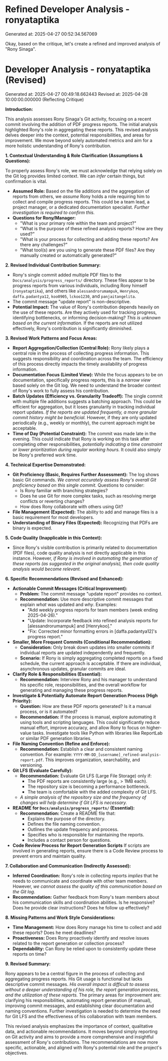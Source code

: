 # Refined Developer Analysis - ronyataptika
Generated at: 2025-04-27 00:52:34.567069

Okay, based on the critique, let's create a refined and improved analysis of "Rony Sinaga".

# Developer Analysis - ronyataptika (Revised)
Generated at: 2025-04-27 00:49:18.662443
Revised at: 2025-04-28 10:00:00.000000 (Reflecting Critique)

**Introduction:**

This analysis assesses Rony Sinaga's Git activity, focusing on a recent commit involving the addition of PDF progress reports. The initial analysis highlighted Rony's role in aggregating these reports. This revised analysis delves deeper into the context, potential responsibilities, and areas for improvement. We move beyond solely automated metrics and aim for a more holistic understanding of Rony's contribution.

**1. Contextual Understanding & Role Clarification (Assumptions & Questions):**

To properly assess Rony's role, we must acknowledge that relying solely on the Git log provides limited context. We can *infer* certain things, but confirmation is vital.

*   **Assumed Role:** Based on the file additions and the aggregation of reports from others, we *assume* Rony holds a role requiring him to collect and compile progress reports. This could be a team lead, a project manager, or a dedicated documentation specialist. *Further investigation is required to confirm this.*
*   **Questions for Rony/Manager:**
    *   "What is your primary role within the team and project?"
    *   "What is the purpose of these refined analysis reports? How are they used?"
    *   "What is your process for collecting and adding these reports? Are there any challenges?"
    *   "What tool(s) are you using to generate these PDF files? Are they manually created or automatically generated?"

**2. Revised Individual Contribution Summary:**

*   Rony's single commit added multiple PDF files to the `Docs/analysis/progress_reports/` directory. These files appear to be progress reports from various individuals, including Rony himself (`ronyataptika`), and others like `alessandrorumampuk`, `Henrykoo`, `daffa.padantya12`, `koo0905`, `lckoo1230`, and `panjaitangelita`.
*   The commit message "update report" is non-descriptive.
*   **Potential Impact:** The value of Rony's contribution depends heavily on the use of these reports. Are they actively used for tracking progress, identifying bottlenecks, or informing decision-making? *This is unknown based on the current information.* If the reports are not utilized effectively, Rony's contribution is significantly diminished.

**3. Revised Work Patterns and Focus Areas:**

*   **Report Aggregation/Collection (Central Role):** Rony likely plays a central role in the process of collecting progress information. This suggests responsibility and coordination across the team. The efficiency of this process directly impacts the timely availability of progress information.
*   **Documentation Focus (Limited View):** While the focus appears to be on documentation, specifically progress reports, this is a *narrow view* based solely on the Git log. We need to understand the broader context of Rony's work to fully assess his contribution.
*   **Batch Updates (Efficiency vs. Granularity Tradeoff):** The single commit with multiple file additions suggests a batching approach. This could be efficient for aggregation, but it loses granularity in tracking individual report updates.  *If the reports are updated frequently, a more granular commit history might be beneficial.* However, if they are only updated periodically (e.g., weekly or monthly), the current approach might be acceptable.
*   **Time of Day (Potential Constraint):** The commit was made late in the evening. This could indicate that Rony is working on this task after completing other responsibilities, *potentially indicating a time constraint or lower prioritization during regular working hours.* It could also simply be Rony's preferred work time.

**4. Technical Expertise Demonstrated:**

*   **Git Proficiency (Basic, Requires Further Assessment):** The log shows basic Git commands.  *We cannot accurately assess Rony's overall Git proficiency based on this single commit.* Questions to consider:
    *   Is Rony familiar with branching strategies?
    *   Does he use Git for more complex tasks, such as resolving merge conflicts or reverting changes?
    *   How does Rony collaborate with others using Git?
*   **File Management (Expected):** The ability to add and manage files is a basic requirement for most developers.
*   **Understanding of Binary Files (Expected):** Recognizing that PDFs are binary is expected.

**5. Code Quality (Inapplicable in this Context):**

*   Since Rony's visible contribution is primarily related to documentation (PDF files), code quality analysis is not directly applicable in this instance. However, *if Rony is involved in automating the generation of these reports (as suggested in the original analysis), then code quality analysis would become relevant.*

**6. Specific Recommendations (Revised and Enhanced):**

*   **Actionable Commit Messages (Critical Improvement):**
    *   **Problem:** The commit message "update report" provides no context.
    *   **Recommendation:** Use more descriptive commit messages that explain *what* was updated and *why*. Examples:
        *   "Add weekly progress reports for team members (week ending 2025-04-26)."
        *   "Update: Incorporate feedback into refined analysis reports for [alessandrorumampuk] and [Henrykoo]."
        *   "Fix: Corrected minor formatting errors in [daffa.padantya12]'s progress report."
*   **Smaller, More Frequent Commits (Conditional Recommendation):**
    *   **Consideration:** Only break down updates into smaller commits if individual reports are updated independently and frequently.
    *   **Scenario:** If Rony is simply aggregating completed reports on a fixed schedule, the current approach is acceptable. If there are individual, asynchronous updates, granular commits are ideal.
*   **Clarify Role & Responsibilities (Essential):**
    *   **Recommendation:**  Interview Rony and his manager to understand his specific role, responsibilities, and the overall workflow for generating and managing these progress reports.
*   **Investigate & Potentially Automate Report Generation Process (High Priority):**
    *   **Question:** How are these PDF reports generated? Is it a manual process, or is it automated?
    *   **Recommendation:** If the process is manual, explore automating it using tools and scripting languages. This could significantly reduce manual effort, improve accuracy, and allow Rony to focus on higher-value tasks. Investigate tools like Python with libraries like ReportLab or similar PDF generation libraries.
*   **File Naming Convention (Refine and Enforce):**
    *   **Recommendation:** Establish a clear and consistent naming convention.  For example: `YYYY-MM-DD_[username]_refined-analysis-report.pdf`.  This improves organization, searchability, and versioning.
*   **Git LFS (Evaluate Carefully):**
    *   **Recommendation:** Evaluate Git LFS (Large File Storage) only if:
        *   The PDF reports are consistently large (e.g., > 1MB each).
        *   The repository size is becoming a performance bottleneck.
        *   The team is comfortable with the added complexity of Git LFS.
    *   *A simple analysis of the repository size and the frequency of changes will help determine if Git LFS is necessary.*
*   **README for `Docs/analysis/progress_reports/` (Essential):**
    *   **Recommendation:** Create a README file that:
        *   Explains the purpose of the directory.
        *   Defines the file naming convention.
        *   Outlines the update frequency and process.
        *   Specifies who is responsible for maintaining the reports.
        *   Includes a contact person for questions.
*    **Code Review Process for Report Generation Scripts** If scripts are involved in generating reports, ensure there is a Code Review process to prevent errors and maintain quality.

**7. Collaboration and Communication (Indirectly Assessed):**

*   **Inferred Coordination:** Rony's role in collecting reports *implies* that he needs to communicate and coordinate with other team members.  However, *we cannot assess the quality of this communication based on the Git log.*
*   **Recommendation:** Gather feedback from Rony's team members about his communication skills and coordination abilities. Is he responsive? Does he provide clear instructions? Does he follow up effectively?

**8. Missing Patterns and Work Style Considerations:**

*   **Time Management:** How does Rony manage his time to collect and add these reports? Does he meet deadlines?
*   **Proactiveness:** Does Rony proactively identify and resolve issues related to the report generation or collection process?
*   **Dependability:** Can Rony be relied upon to consistently update these reports on time?

**9. Revised Summary:**

Rony appears to be a central figure in the process of collecting and aggregating progress reports. His Git usage is functional but lacks descriptive commit messages. *His overall impact is difficult to assess without a deeper understanding of his role, the report generation process, and the utilization of these reports.* The primary areas for improvement are: clarifying his responsibilities, automating report generation (if manual), improving commit messages, and establishing clear documentation and naming conventions. Further investigation is needed to determine the need for Git LFS and the effectiveness of his collaboration with team members.

This revised analysis emphasizes the importance of context, qualitative data, and actionable recommendations. It moves beyond simply reporting on Git activity and aims to provide a more comprehensive and insightful assessment of Rony's contributions. The recommendations are now more specific, actionable, and aligned with Rony's potential role and the project's objectives.
